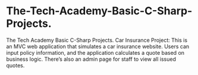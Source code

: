 # The-Tech-Academy-Basic-C-Sharp-Projects.
The Tech Academy Basic C-Sharp Projects.
Car Insurance Project:
This is an MVC web application that simulates a car insurance website.
Users can input policy information, and the application calculates a quote based on business logic.
There’s also an admin page for staff to view all issued quotes.

